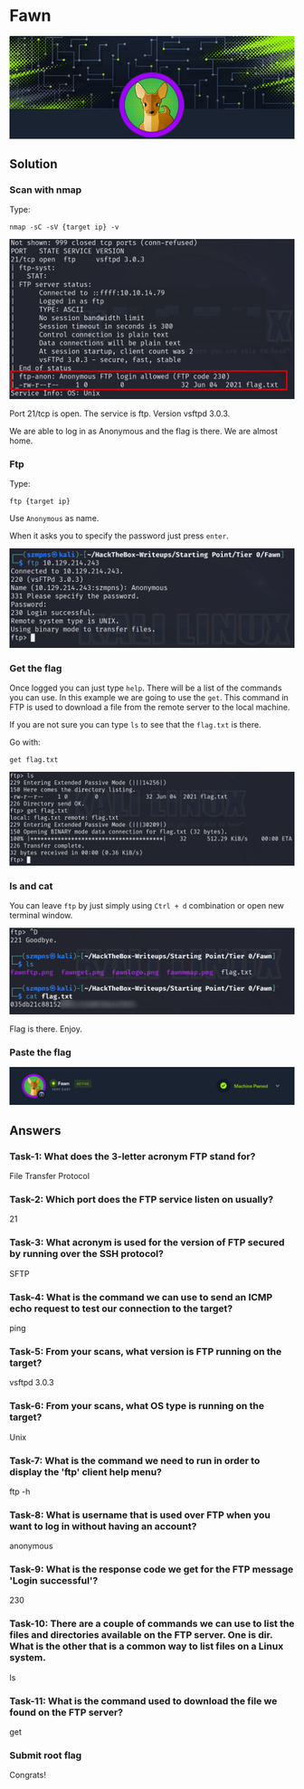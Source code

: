 # Fawn      

![Fawn](fawnlogo.png)

## Solution

### Scan with nmap

Type:

```
nmap -sC -sV {target ip} -v
```

![nmap](fawnnmap.png)

Port 21/tcp is open. The service is ftp. Version vsftpd 3.0.3.

We are able to log in as Anonymous and the flag is there. We are almost home.

### Ftp

Type:

```
ftp {target ip}
```

Use `Anonymous` as name.

When it asks you to specify the password just press `enter`.

![ftp](fawnftp.png)

### Get the flag

Once logged you can just type `help`. There will be a list of the commands you can use. In this example we are going to use the `get`. This command in FTP is used to download a file from the remote server to the local machine.

If you are not sure you can type `ls` to see that the `flag.txt` is there.

Go with:

```
get flag.txt
```

![get](fawnget.png)

### ls and cat

You can leave `ftp` by just simply using `Ctrl + d` combination or open new terminal window.

![ls+cat](fawnlscat.png)

Flag is there. Enjoy.

### Paste the flag

![pwned](fawnpwned.png)

## Answers

### Task-1: What does the 3-letter acronym FTP stand for?

File Transfer Protocol

### Task-2: Which port does the FTP service listen on usually?

21

### Task-3: What acronym is used for the version of FTP secured by running over the SSH protocol?

SFTP

### Task-4: What is the command we can use to send an ICMP echo request to test our connection to the target?

ping 

### Task-5: From your scans, what version is FTP running on the target?

vsftpd 3.0.3

### Task-6: From your scans, what OS type is running on the target?

Unix

### Task-7: What is the command we need to run in order to display the 'ftp' client help menu?

ftp -h

### Task-8: What is username that is used over FTP when you want to log in without having an account?

anonymous

### Task-9: What is the response code we get for the FTP message 'Login successful'?

230

### Task-10: There are a couple of commands we can use to list the files and directories available on the FTP server. One is dir. What is the other that is a common way to list files on a Linux system.

ls

### Task-11: What is the command used to download the file we found on the FTP server?

get

### Submit root flag

Congrats!